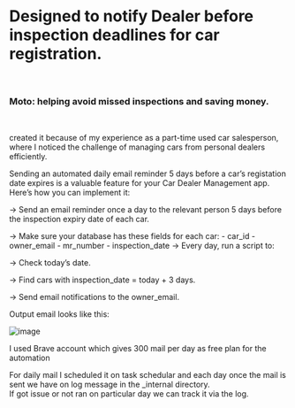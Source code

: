 <h1>Designed to notify Dealer  before inspection deadlines for car registration.</h1>
</br>
<h3> Moto: helping avoid missed inspections and saving money.</h3>

</br>

<p> created it because of my experience as a part-time used car salesperson, where I noticed the challenge of managing cars from personal dealers efficiently.


 Sending an automated daily email reminder 5 days before a car’s registation date expires is a valuable feature for your Car Dealer Management app. Here’s how you can implement it:

 -> Send an email reminder once a day to the relevant person 5 days before the inspection expiry date of each car.
 
 -> Make sure your database has these fields for each car: 
             - car_id
            - owner_email
            - mr_number
            - inspection_date
-> Every day, run a script to:

-> Check today’s date.

-> Find cars with inspection_date = today + 3 days.

-> Send email notifications to the owner_email.

</p>

<p> Output email looks like this:

![image](https://github.com/user-attachments/assets/a01ec5b9-adbe-458c-9330-3d4feaa88edf)



</p>

<p> I used Brave account which gives 300 mail per day as free plan for the automation</p>


<p>

For daily mail I scheduled it on task schedular and each day once the mail is sent we have on log message in the _internal directory. 
<br>
If got issue or not ran on particular day we can track it via the log.


 
</p>

